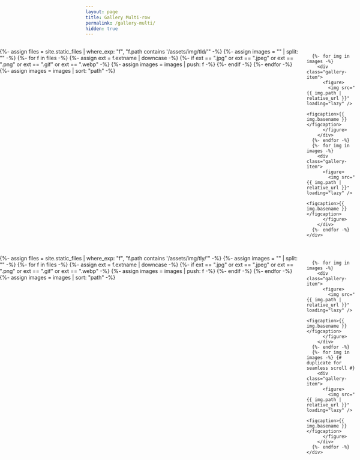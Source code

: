 ```yaml
---
layout: page
title: Gallery Multi-row
permalink: /gallery-multi/
hidden: true
---
```


<style>
/* Shared gallery CSS from previous example */
.full-bleed { position: relative; left: 50%; right: 50%; margin-left: -50vw; margin-right: -50vw; width: 100vw; }
.gallery-scroll { display: flex; overflow: hidden; padding: 1rem 0; width: 100%; }
.gallery-track { display: flex; gap: 1rem; animation: scroll-left 60s linear infinite; }
.gallery-track:hover { animation-play-state: paused; }
.gallery-item { flex: 0 0 auto; height: 320px; display: flex; flex-direction: column; justify-content: flex-start; align-items: center; }
.gallery-item img { height: 300px; width: auto; object-fit: cover; display: block; }
.gallery-item figcaption { font-size: 0.85rem; opacity: 0.75; margin-top: 0.25rem; text-align: center; line-height: 1.2; }
@keyframes scroll-left { 0% { transform: translateX(0); } 100% { transform: translateX(-100%); } }
</style>

<!-- Row 1: Subfolder tld -->
<div class="full-bleed">
  <div class="gallery-scroll">
    <div class="gallery-track">
      {%- assign files = site.static_files | where_exp: "f", "f.path contains '/assets/img/tld/'" -%}
      {%- assign images = "" | split: "" -%}
      {%- for f in files -%}
        {%- assign ext = f.extname | downcase -%}
        {%- if ext == ".jpg" or ext == ".jpeg" or ext == ".png" or ext == ".gif" or ext == ".webp" -%}
          {%- assign images = images | push: f -%}
        {%- endif -%}
      {%- endfor -%}
      {%- assign images = images | sort: "path" -%}

      {%- for img in images -%}
        <div class="gallery-item">
          <figure>
            <img src="{{ img.path | relative_url }}" loading="lazy" />
            <figcaption>{{ img.basename }}</figcaption>
          </figure>
        </div>
      {%- endfor -%}
      {%- for img in images -%} 
        <div class="gallery-item">
          <figure>
            <img src="{{ img.path | relative_url }}" loading="lazy" />
            <figcaption>{{ img.basename }}</figcaption>
          </figure>
        </div>
      {%- endfor -%}
    </div>
  </div>
</div>

<!-- Row 2: Subfolder charlevoix -->
<div class="full-bleed">
  <div class="gallery-scroll">
    <div class="gallery-track">
      {%- assign files = site.static_files | where_exp: "f", "f.path contains '/assets/img/tly/'" -%}
      {%- assign images = "" | split: "" -%}
      {%- for f in files -%}
        {%- assign ext = f.extname | downcase -%}
        {%- if ext == ".jpg" or ext == ".jpeg" or ext == ".png" or ext == ".gif" or ext == ".webp" -%}
          {%- assign images = images | push: f -%}
        {%- endif -%}
      {%- endfor -%}
      {%- assign images = images | sort: "path" -%}

      {%- for img in images -%}
        <div class="gallery-item">
          <figure>
            <img src="{{ img.path | relative_url }}" loading="lazy" />
            <figcaption>{{ img.basename }}</figcaption>
          </figure>
        </div>
      {%- endfor -%}
      {%- for img in images -%} {# duplicate for seamless scroll #}
        <div class="gallery-item">
          <figure>
            <img src="{{ img.path | relative_url }}" loading="lazy" />
            <figcaption>{{ img.basename }}</figcaption>
          </figure>
        </div>
      {%- endfor -%}
    </div>
  </div>
</div>
